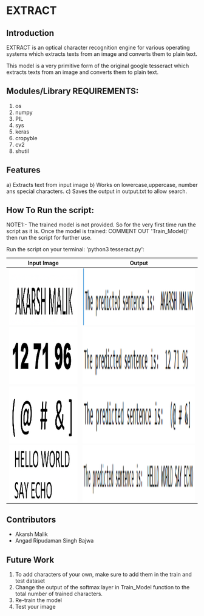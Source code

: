 # EXTRACT

## Introduction

EXTRACT is an optical character recognition engine for various operating systems which extracts texts from an image and converts them to plain text.

This model is a very primitive form of the original google tesseract which extracts texts from an image and converts them to plain text.

## Modules/Library REQUIREMENTS:

  1) os
  2) numpy
  3) PIL
  4) sys
  5) keras
  6) cropyble
  7) cv2
  8) shutil
  
## Features
 
a)  Extracts text from input image
b) Works on lowercase,uppercase, number ans special characters.
c) Saves the output in output.txt to allow search.

## How To Run the script:

NOTE1:- The trained model is not provided. So for the very first time run the script as it is. Once the model is trained:
                                          COMMENT OUT 'Train_Model()' then run the script for further use.
                                          


Run the script on your terminal: 'python3 tesseract.py':




| Input Image |  Output |
| ------------- | ------------- |
| <img align="left" width="350" height="150" src=sentences/say.png> | <img align="left" width="600" height="150" src=sentences/say_output.png> |
| <img align="left" width="350" height="150" src=sentences/ex5.png> | <img align="left" width="600" height="150" src=sentences/ex5_output.png> |
| <img align="left" width="350" height="150" src=sentences/ex7.png> | <img align="left" width="600" height="150" src=sentences/ex7_output.png> |
| <img align="left" width="350" height="150" src=sentences/say3.png>  |<img align="left" width="600" height="150" src=sentences/say3_output.png> |







## Contributors

- Akarsh Malik
- Angad Ripudaman Singh Bajwa

## Future Work

1)  To add characters of your own, make sure to add them in the train and test dataset
2) Change the output of the softmax layer in Train_Model function to the total number of trained characters.
2) Re-train the model
3) Test your image
